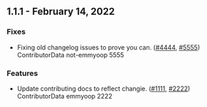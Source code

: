 ## 1.1.1 - February 14, 2022
### Fixes
- Fixing old changelog issues to prove you can. ([#4444](https://github.com/dbt-labs/dbt-core/issues/4444), [#5555](https://github.com/dbt-labs/dbt-core/pull/5555)) ContributorData not-emmyoop 5555
### Features
- Update contributing docs to reflect changie. ([#1111](https://github.com/dbt-labs/dbt-core/issues/1111), [#2222](https://github.com/dbt-labs/dbt-core/pull/2222)) ContributorData emmyoop 2222
